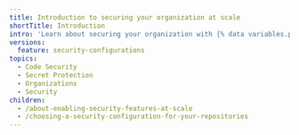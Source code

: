 ```yaml
---
title: Introduction to securing your organization at scale
shortTitle: Introduction
intro: 'Learn about securing your organization with {% data variables.product.prodname_security_configurations %} and {% data variables.product.prodname_global_settings %}.'
versions:
  feature: security-configurations
topics:
  - Code Security
  - Secret Protection
  - Organizations
  - Security
children:
  - /about-enabling-security-features-at-scale
  - /choosing-a-security-configuration-for-your-repositories
---
```

